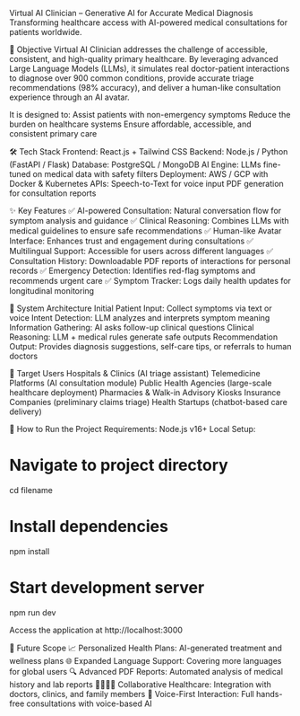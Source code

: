 Virtual AI Clinician – Generative AI for Accurate Medical Diagnosis
Transforming healthcare access with AI-powered medical consultations for patients worldwide.

🎯 Objective
Virtual AI Clinician addresses the challenge of accessible, consistent, and high-quality primary healthcare. By leveraging advanced Large Language Models (LLMs), it simulates real doctor-patient interactions to diagnose over 900 common conditions, provide accurate triage recommendations (98% accuracy), and deliver a human-like consultation experience through an AI avatar.

It is designed to:
Assist patients with non-emergency symptoms
Reduce the burden on healthcare systems
Ensure affordable, accessible, and consistent primary care

🛠️ Tech Stack
Frontend: React.js + Tailwind CSS
Backend: Node.js / Python (FastAPI / Flask)
Database: PostgreSQL / MongoDB
AI Engine: LLMs fine-tuned on medical data with safety filters
Deployment: AWS / GCP with Docker & Kubernetes
APIs: Speech-to-Text for voice input
PDF generation for consultation reports

✨ Key Features
✅ AI-powered Consultation: Natural conversation flow for symptom analysis and guidance
✅ Clinical Reasoning: Combines LLMs with medical guidelines to ensure safe recommendations
✅ Human-like Avatar Interface: Enhances trust and engagement during consultations
✅ Multilingual Support: Accessible for users across different languages
✅ Consultation History: Downloadable PDF reports of interactions for personal records
✅ Emergency Detection: Identifies red-flag symptoms and recommends urgent care
✅ Symptom Tracker: Logs daily health updates for longitudinal monitoring

🧬 System Architecture
Initial Patient Input: Collect symptoms via text or voice
Intent Detection: LLM analyzes and interprets symptom meaning
Information Gathering: AI asks follow-up clinical questions
Clinical Reasoning: LLM + medical rules generate safe outputs
Recommendation Output: Provides diagnosis suggestions, self-care tips, or referrals to human doctors

🎯 Target Users
Hospitals & Clinics (AI triage assistant)
Telemedicine Platforms (AI consultation module)
Public Health Agencies (large-scale healthcare deployment)
Pharmacies & Walk-in Advisory Kiosks
Insurance Companies (preliminary claims triage)
Health Startups (chatbot-based care delivery)

🧪 How to Run the Project
Requirements:
Node.js v16+
Local Setup:
# Navigate to project directory
cd filename
# Install dependencies
npm install
# Start development server
npm run dev

Access the application at http://localhost:3000

🧬 Future Scope
📈 Personalized Health Plans: AI-generated treatment and wellness plans
🌐 Expanded Language Support: Covering more languages for global users
🔍 Advanced PDF Reports: Automated analysis of medical history and lab reports
👨‍👩‍👧‍👦 Collaborative Healthcare: Integration with doctors, clinics, and family members
🤖 Voice-First Interaction: Full hands-free consultations with voice-based AI

